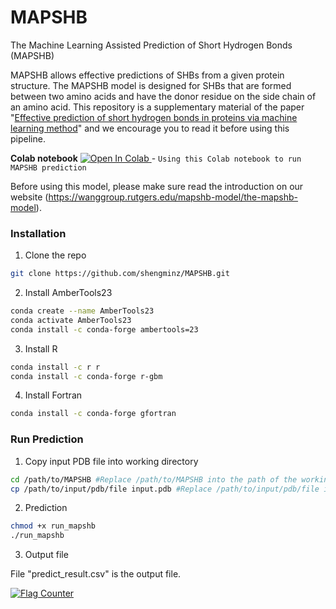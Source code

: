 # MAPSHB
The Machine Learning Assisted Prediction of Short Hydrogen Bonds (MAPSHB)

MAPSHB allows effective predictions of SHBs from a given protein structure. The MAPSHB model is designed for SHBs that are formed between two amino acids and have the donor residue on the side chain of an amino acid. This repository is a supplementary material of the paper "<a href="https://www.nature.com/articles/s41598-021-04306-4">Effective prediction of short hydrogen bonds in proteins via machine learning method</a>" and we encourage you to read it before using this pipeline.

**Colab notebook** <a href="https://colab.research.google.com/drive/1notF8VnttWgMMIkHiVNoWgEhQ9PjGkrK?authuser=1">
  <img src="https://colab.research.google.com/assets/colab-badge.svg" alt="Open In Colab"/>
</a> - `Using this Colab notebook to run MAPSHB prediction`

Before using this model, please make sure read the introduction on our website (https://wanggroup.rutgers.edu/mapshb-model/the-mapshb-model).

### Installation
1. Clone the repo
```bash
git clone https://github.com/shengminz/MAPSHB.git
```
2. Install AmberTools23  
```bash
conda create --name AmberTools23
conda activate AmberTools23
conda install -c conda-forge ambertools=23
```
3. Install R
```bash
conda install -c r r
conda install -c conda-forge r-gbm
```
4. Install Fortran
```bash
conda install -c conda-forge gfortran
```

### Run Prediction
1. Copy input PDB file into working directory
```bash
cd /path/to/MAPSHB #Replace /path/to/MAPSHB into the path of the working directory "MAPSHB"
cp /path/to/input/pdb/file input.pdb #Replace /path/to/input/pdb/file intp the path of the input PDB file
```
2. Prediction
```bash
chmod +x run_mapshb
./run_mapshb
```
3. Output file

File "predict_result.csv" is the output file.

<a href="https://info.flagcounter.com/pHii"><img src="https://s11.flagcounter.com/count2/pHii/bg_FFFFFF/txt_000000/border_CCCCCC/columns_2/maxflags_6/viewers_0/labels_0/pageviews_1/flags_0/percent_0/" alt="Flag Counter" border="0"></a>
